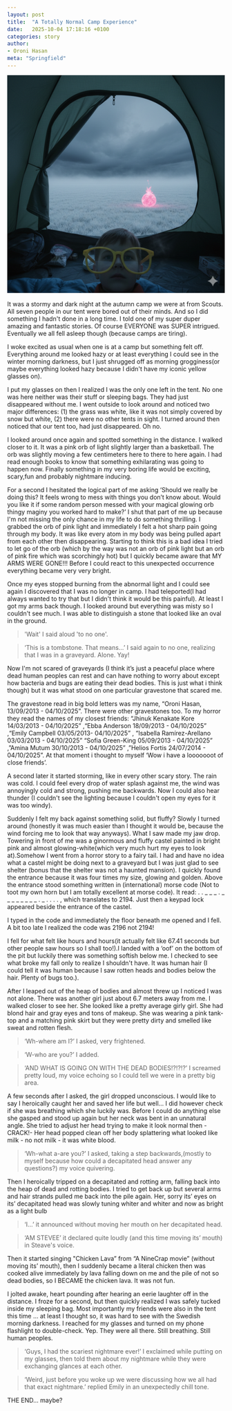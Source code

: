 ```yaml
---
layout: post
title:  "A Totally Normal Camp Experience"
date:   2025-10-04 17:18:16 +0100
categories: story
author:
- Oroni Hasan
meta: "Springfield"
---
```


![A Totally Normal Camp Experience](/assets/img_3984.png)

It was a stormy and dark night at the autumn camp we were at from Scouts. All seven people in our tent were bored out of their minds. And so I did something I hadn't done in a long time. I told one of my super duper amazing and fantastic stories. Of course EVERYONE was SUPER intrigued.
Eventually we all fell asleep though (because camps are tiring).

I woke excited as usual when one is at a camp but something felt off. Everything around me looked hazy or at least everything I could see in the winter morning darkness, but I just shrugged off as morning grogginess(or maybe everything looked hazy because I didn't have my iconic yellow glasses on).

I put my glasses on then I realized I was the only one left in the tent. No one was here neither was their stuff or sleeping bags. They had just disappeared without me. I went outside to look around and noticed two major differences: (1) the grass was white, like it was not simply covered by snow but white, (2) there were no other tents in sight. I turned around then noticed that our tent too, had just disappeared. Oh no.

I looked around once again and spotted something in the distance. I walked closer to it. It was a pink orb of light slightly larger than a basketball. The orb was slightly moving a few centimeters here to there to here again. I had read enough books to know that something exhilarating was going to happen now. Finally something in my very boring life would be exciting, scary,fun and probably nightmare inducing.

For a second I hesitated the logical part of me asking ‘Should we really be doing this? It feels wrong to mess with things you don’t know about. Would you like it if some random person messed with your magical glowing orb thingy maginy you worked hard to make?’ I shut that part of me up because I'm not missing the only chance in my life to do something thrilling. I grabbed the orb of pink light and immediately I felt a hot sharp pain going through my body. It was like every atom in my body was being pulled apart from each other then disappearing. Starting to think this is a bad idea I tried to let go of the orb (which by the way was not an orb of pink light but an orb of pink fire which was scorchingly hot) but I quickly became aware that MY ARMS WERE GONE!!! Before I could react to this unexpected occurrence everything became very very bright.

Once my eyes stopped burning from the abnormal light and I could see again I discovered that I was no longer in camp. I had teleported(I had always wanted to try that but I didn't think it would be this painful). At least I got my arms back though. I looked around but everything was misty so I couldn't see much. I was able to distinguish a stone that looked like an oval in the ground.

> 'Wait' I said aloud 'to no one'.

> ‘This is a tombstone. That means…’ I said again to no one, realizing that I was in a graveyard. Alone. Yay!

Now I'm not scared of graveyards (I think it’s just a peaceful place where dead human peoples can rest and can have nothing to worry about except how bacteria and bugs are eating their dead bodies. This is just what i think though) but it was what stood on one particular gravestone that scared me.

The gravestone read in big bold letters was my name, “Oroni Hasan, 13/09/2013 - 04/10/2025”. There were other gravestones too. To my horror they read the names of my closest friends: “Jhinuk Kenakate Kore 14/03/2013 - 04/10/2025” ,“Ebba Anderson 18/09/2013 - 04/10/2025” ,“Emily Campbell 03/05/2013- 04/10/2025” , “Isabella Ramírez-Arellano 03/03/2013 - 04/10/2025” “Sofia Green-King 05/09/2013 - 04/10/2025” ,”Amina Mutum 30/10/2013 - 04/10/2025” ,”Helios Fortis 24/07/2014 - 04/10/2025”. At that moment i thought to myself ‘Wow i have a looooooot of close friends’.

A second later it started storming, like in every other scary story. The rain was cold. I could feel every drop of water splash against me, the wind was annoyingly cold and strong, pushing me backwards. Now I could also hear thunder (I couldn't see the lighting because I couldn't open my eyes for it was too windy).

Suddenly I felt my back against something solid, but fluffy? Slowly I turned around (honestly it was much easier than I thought it would be, because the wind forcing me to look that way anyways). What I saw made my jaw drop. Towering in front of me was a ginormous and fluffy castel painted in bright pink and almost glowing-white(which very much hurt my eyes to look at).Somehow I went from a horror story to a fairy tail. I had and have no idea what a castel might be doing next to a graveyard but I was just glad to see shelter (bonus that the shelter was not a haunted mansion). I quickly found the entrance because it was four times my size, glowing and golden. Above the entrance stood something written in (international) morse code (Not to toot my own horn but I am totally excellent at morse code). It read: . . _ _ _    . _ _ _ _   _ _ _ _ .   _ . . . . , which translates to 2194. Just then a keypad lock appeared beside the entrance of the castel.

I typed in the code and immediately the floor beneath me opened and I fell. A bit too late I realized the code was 2196 not 2194!

I fell for what felt like hours and hours(it actually felt like 67.41 seconds but other people saw hours so I shall too!).I landed with a ‘oof’ on the bottom of the pit but luckily there was something softish below me. I checked to see what broke my fall only to realize I shouldn't have. It was human hair (I could tell it was human because I saw rotten heads and bodies below the hair. Plenty of bugs too.).

After I leaped out of the heap of bodies and almost threw up I noticed I was not alone. There was another girl just about 6.7 meters away from me. I walked closer to see her. She looked like a pretty average girly girl. She had blond hair and gray eyes and tons of makeup. She was wearing a pink tank-top and a matching pink skirt but they were pretty dirty and smelled like sweat and rotten flesh.

> ‘Wh-where am I?’ I asked, very frightened.

> ‘W-who are you?’ I added.

> ‘AND WHAT IS GOING ON WITH THE DEAD BODIES!?!?!?’ I screamed pretty loud, my voice echoing so I could tell we were in a pretty big area.

A few seconds after I asked, the girl dropped unconscious. I would like to say I heroically caught her and saved her life but well… I did however check if she was breathing which she luckily was. Before I could do anything else she gasped and stood up again but her neck was bent in an unnatural angle. She tried to adjust her head trying to make it look normal then - CRACK!- Her head popped clean off her body splattering what looked like milk - no not milk - it was white blood.

> ‘Wh-what a-are you?’ I asked, taking a step backwards,(mostly to myself because how could a decapitated head answer any questions?) my voice quivering.

Then I heroically tripped on a decapitated and rotting arm, falling back into the heap of dead and rotting bodies. I tried to get back up but several arms and hair strands pulled me back into the pile again.
Her, sorry its’ eyes on its’ decapitated head was slowly tuning whiter and whiter and now as bright as a light bulb

> ‘I…’ it announced without moving her mouth on her decapitated head.

> ‘AM STEVEE’ it declared quite loudly (and this time moving its’ mouth) in Steave's voice.

Then it started singing "Chicken Lava” from “A NineCrap movie” (without moving its’ mouth), then I suddenly became a literal chicken then was cooked alive immediately by lava falling down on me and the pile of not so dead bodies, so I BECAME the chicken lava. It was not fun.

I jolted awake, heart pounding after hearing an eerie laughter off in the distance. I froze for a second, but then quickly realized I was safely tucked inside my sleeping bag. Most importantly my friends were also in the tent this time … at least I thought so, it was hard to see with the Swedish morning darkness. I reached for my glasses and turned on my phone flashlight to double-check. Yep. They were all there. Still breathing. Still human peoples.

> ‘Guys, I had the scariest nightmare ever!’ I exclaimed while putting on my glasses, then told them about my nightmare while they were exchanging glances at each other.

> ‘Weird, just before you woke up we were discussing how we all had that exact nightmare.’ replied Emily in an unexpectedly chill tone.

THE END… maybe?
